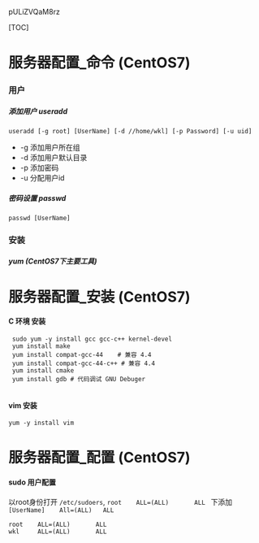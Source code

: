 pULiZVQaM8rz

[TOC]


# 服务器配置_命令 (CentOS7)

### 用户

##### 添加用户 useradd 

``` Shell
useradd [-g root] [UserName] [-d //home/wkl] [-p Password] [-u uid]
```

* -g 添加用户所在组
* -d 添加用户默认目录
* -p 添加密码
* -u 分配用户id

##### 密码设置 passwd 

```Shell 
passwd [UserName]
```



### 安装

##### yum (CentOS7下主要工具)

# 服务器配置_安装 (CentOS7)

#### C 环境 安装

```Shell
 sudo yum -y install gcc gcc-c++ kernel-devel
 yum install make
 yum install compat-gcc-44    # 兼容 4.4 
 yum install compat-gcc-44-c++ # 兼容 4.4
 yum install cmake
 yum install gdb # 代码调试 GNU Debuger
 
```

#### vim 安装
```Shell
yum -y install vim
```

# 服务器配置_配置 (CentOS7)

#### sudo 用户配置

以root身份打开 `/etc/sudoers`, `root    ALL=(ALL)       ALL ` 下添加 `[UserName]    All=(ALL)   ALL`

```Shell
root    ALL=(ALL)       ALL 
wkl     ALL=(ALL)       ALL
```